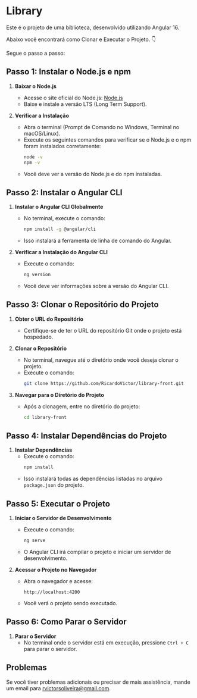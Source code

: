 
# Library

Este é o projeto de uma biblioteca, desenvolvido utilizando Angular 16.

Abaixo você encontrará como Clonar e Executar o Projeto. 👇

Segue o passo a passo:

## Passo 1: Instalar o Node.js e npm

1. **Baixar o Node.js**
   - Acesse o site oficial do Node.js: [Node.js](https://nodejs.org/)
   - Baixe e instale a versão LTS (Long Term Support).

2. **Verificar a Instalação**
   - Abra o terminal (Prompt de Comando no Windows, Terminal no macOS/Linux).
   - Execute os seguintes comandos para verificar se o Node.js e o npm foram instalados corretamente:
     ```bash
     node -v
     npm -v
     ```
   - Você deve ver a versão do Node.js e do npm instaladas.

## Passo 2: Instalar o Angular CLI

1. **Instalar o Angular CLI Globalmente**
   - No terminal, execute o comando:
     ```bash
     npm install -g @angular/cli
     ```
   - Isso instalará a ferramenta de linha de comando do Angular.

2. **Verificar a Instalação do Angular CLI**
   - Execute o comando:
     ```bash
     ng version
     ```
   - Você deve ver informações sobre a versão do Angular CLI.

## Passo 3: Clonar o Repositório do Projeto

1. **Obter o URL do Repositório**
   - Certifique-se de ter o URL do repositório Git onde o projeto está hospedado.

2. **Clonar o Repositório**
   - No terminal, navegue até o diretório onde você deseja clonar o projeto.
   - Execute o comando:
     ```bash
     git clone https://github.com/RicardoVictor/library-front.git
     ```

3. **Navegar para o Diretório do Projeto**
   - Após a clonagem, entre no diretório do projeto:
     ```bash
     cd library-front
     ```

## Passo 4: Instalar Dependências do Projeto

1. **Instalar Dependências**
   - Execute o comando:
     ```bash
     npm install
     ```
   - Isso instalará todas as dependências listadas no arquivo `package.json` do projeto.

## Passo 5: Executar o Projeto

1. **Iniciar o Servidor de Desenvolvimento**
   - Execute o comando:
     ```bash
     ng serve
     ```
   - O Angular CLI irá compilar o projeto e iniciar um servidor de desenvolvimento.

2. **Acessar o Projeto no Navegador**
   - Abra o navegador e acesse:
     ```
     http://localhost:4200
     ```
   - Você verá o projeto sendo executado.

## Passo 6: Como Parar o Servidor

1. **Parar o Servidor**
   - No terminal onde o servidor está em execução, pressione `Ctrl + C` para parar o servidor.

## Problemas

Se você tiver problemas adicionais ou precisar de mais assistência, mande um email para [rvictorsoliveira@gmail.com](rvictorsoliveira@gmail.com).
